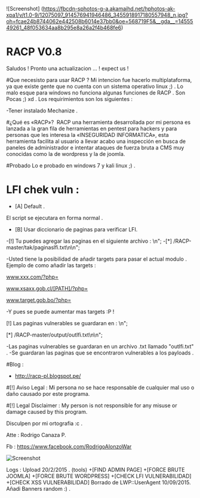 ![Screenshot] (https://fbcdn-sphotos-g-a.akamaihd.net/hphotos-ak-xpa1/v/t1.0-9/12075097_914576941946486_3455918917180557948_n.jpg?oh=fcae24b8744062e442508b6014e37bb0&oe=568719F5&__gda__=1455549261_48f053634aa8b295e8a26a2f4b468fe6)
         
        
# RACP V0.8
Saludos !  Pronto una actualizacion ... !  expect us !

#Que necesisto para usar RACP ? 
Mi intencion fue hacerlo multiplataforma, ya que existe gente que no cuenta con un sistema operativo linux ;) .
Lo malo esque para windows no funciona algunas funciones de RACP .
Son Pocas ;) xd .
Los requirimientos son los siguientes :

-Tener instalado Mechanize . 

#¿Qué es «RACP»? 
RACP una herramienta desarrollada por mi persona es lanzada a la gran fila de herramientas en pentest para hackers y para personas que les interesa la «INSEGURIDAD INFORMATICA», esta herramienta facilita al usuario a llevar acabo una inspección en busca de paneles de administrador e intentar ataques de fuerza bruta a CMS muy conocidas como la de wordpress y la de joomla.


#Probado 
Lo e probado en windows 7 y kali linux ;) .

# LFI chek vuln : 
- [A] Default . 

El script se ejecutara en forma normal . 


- [B] Usar diccionario de paginas para verificar LFI. 



-[!] Tu puedes agregar las paginas en el siguiente archivo : \n";
-[*] /RACP-master/tak/paginaslfi.txt\n\n";



-Usted tiene la posibilidad de añadir targets para pasar el actual modulo . Ejemplo de como añadir las targets : 



www.xxx.com/?php=

www.xsaxx.gob.cl/[PATH]/?php=

www.target.gob.bo/?php=

-Y pues se puede aumentar mas targets :P ! 



[!] Las paginas vulnerables se guardaran en : \n";

[*] /RACP-master/output/outlfi.txt\n\n";

-Las paginas vulnerables se guardaran en un archivo .txt llamado "outlfi.txt" . 
-Se guardaran las paginas que se encontraron vulnerables a los payloads .

#Blog : 
- http://racp-pl.blogspot.pe/

#[!] Aviso Legal : 
Mi persona no se hace responsable de cualquier mal uso o daño causado por este programa.

#[!] Legal Disclaimer :
My person is not responsible for any misuse or damage caused by this program.

Disculpen por mi ortografia :c .

Atte : Rodrigo Canaza P.

Fb : https://www.facebook.com/RodrigoAlonzoWar

![Screenshot](https://avatars2.githubusercontent.com/u/13175793?v=3&u=7c2c8158ccbbaf672044ff58540ff13aaa1c8157&s=140)


Logs : 
Upload 20/2/2015 .  (tools) 
+[FIND ADMIN PAGE]
+[FORCE BRUTE JOOMLA]
+[FORCE BRUTE WORDPRESS]
+[CHECK LFI VULNERABILIDAD]
+[CHECK XSS VULNERABILIDAD]
Borrado de LWP::UserAgent 10/09/2015.
Añadi Banners random :) .
